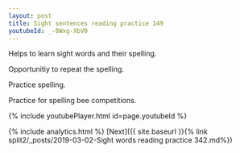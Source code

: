 ```yaml
---
layout: post
title: Sight sentences reading practice 149
youtubeId: _-8Wxg-XbV0
---
```

 
 
Helps to learn sight words and their spelling.

Opportunitiy to repeat the spelling. 

Practice spelling. 
 
Practice for spelling bee competitions. 
 
{% include youtubePlayer.html id=page.youtubeId %}
 
 
{% include analytics.html %} 
[Next]({{ site.baseurl }}{% link  split2/_posts/2019-03-02-Sight words reading practice 342.md%})
 
